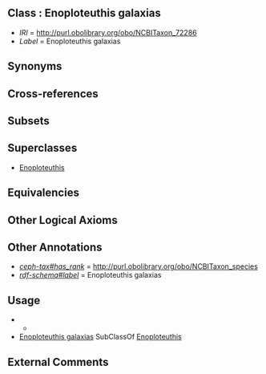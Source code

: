 
## Class : Enoploteuthis galaxias

 * *IRI* = http://purl.obolibrary.org/obo/NCBITaxon_72286
 * *Label* = Enoploteuthis galaxias

## Synonyms


## Cross-references


## Subsets


## Superclasses

 * [Enoploteuthis](../../NCBITaxon/45/NCBITaxon_34545.md)

## Equivalencies


## Other Logical Axioms


## Other Annotations

 * *[ceph-tax#has_rank](../../ceph-tax#has/nk/ceph-tax#has_rank.md)* = http://purl.obolibrary.org/obo/NCBITaxon_species
 * *[rdf-schema#label](../../el/rdf-schema#label.md)* = Enoploteuthis galaxias

## Usage

 * -
 * [Enoploteuthis galaxias](../../NCBITaxon/86/NCBITaxon_72286.md) SubClassOf [Enoploteuthis](../../NCBITaxon/45/NCBITaxon_34545.md)

## External Comments

